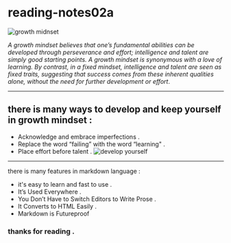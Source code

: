 # reading-notes02a

![growth midnset](https://sites.google.com/a/vestavia.k12.al.us/ms-carr-s-race-cars/_/rsrc/1564519434862/parent-information/growth-mindset/Screen%20Shot%202019-07-30%20at%203.42.51%20PM.png)

*A growth mindset believes that one’s fundamental abilities can be developed through perseverance and effort; intelligence and talent are simply good starting points. A growth mindset is synonymous with a love of learning.
By contrast, in a fixed mindset, intelligence and talent are seen as fixed traits, suggesting that success comes from these inherent qualities alone, without the need for further development or effort*. 
***
## there is many ways to develop and keep yourself in growth mindset : 
* Acknowledge and embrace imperfections . 
* Replace the word “failing” with the word “learning" .
* Place effort before talent . 
![develop yourself](https://www.opencolleges.edu.au/informed/wp-content/uploads/2015/02/Its-not-how-good-you-are.-Its-how-good-you-want-to-be.jpg)
***
there is many features in markdown language : 
* it's easy to learn and fast to use .
* It’s Used Everywhere .
* You Don’t Have to Switch Editors to Write Prose . 
* It Converts to HTML Easily . 
* Markdown is Futureproof
### thanks for reading . 